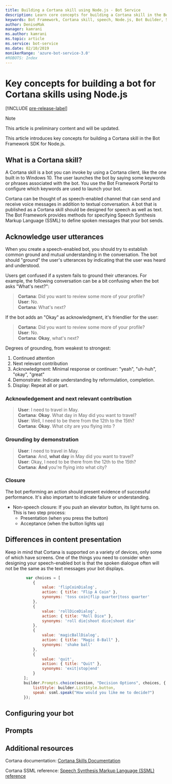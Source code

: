 ```yaml
---
title: Building a Cortana skill using Node.js - Bot Service
description: Learn core concepts for building a Cortana skill in the Bot Framework SDK for Node.js.
keywords: Bot Framework, Cortana skill, speech, Node.js, Bot Builder, SDK, key concepts, core concepts
author: DeniseMak
manager: kamrani
ms.author: kamrani
ms.topic: article
ms.service: bot-service
ms.date: 02/10/2019
monikerRange: 'azure-bot-service-3.0'
#ROBOTS: Index
---
```


# Key concepts for building a bot for Cortana skills using Node.js
 
[!INCLUDE [pre-release-label](../includes/pre-release-label-v3.md)]

> [!NOTE]
> This article is preliminary content and will be updated.

This article introduces key concepts for building a Cortana skill in the Bot Framework SDK for Node.js. 

## What is a Cortana skill?
A Cortana skill is a bot you can invoke by using a Cortana client, like the one built in to Windows 10. The user launches the bot by saying some keywords or phrases associated with the bot. You use the Bot Framework Portal to configure which keywords are used to launch your bot. 

Cortana can be thought of as speech-enabled channel that can send and receive voice messages in addition to textual conversation. A bot that is published as a Cortana skill should be designed for speech as well as text. The Bot Framework provides methods for specifying Speech Synthesis Markup Language (SSML) to define spoken messages that your bot sends.

## Acknowledge user utterances 

<!-- Establishing conversational understanding -->
<!-- Placeholder: In this section, describe how you have to write your speech to sound natural -->


When you create a speech-enabled bot, you should try to establish common ground and mutual understanding in the conversation. 
The bot should "ground" the user's utterances by indicating that the user was heard and understood.

Users get confused if a system fails to ground their utterances. For example, the following conversation can be a bit confusing when the bot asks "What's next?":

> **Cortana**: Did you want to review some more of your profile?  
> **User**: No.  
> **Cortana**: What's next?

If the bot adds an "Okay" as acknowledgment, it's friendlier for the user:

> **Cortana**: Did you want to review some more of your profile?  
> **User**: No.  
> **Cortana**: **Okay**, what's next?

Degrees of grounding, from weakest to strongest:

1. Continued attention
2. Next relevant contribution
3. Acknowledgment: Minimal response or continuer: "yeah", "uh-huh", "okay", "great"
4. Demonstrate: Indicate understanding by reformulation, completion.
5. Display: Repeat all or part.

### Acknowledgement and next relevant contribution

> **User**: I need to travel in May.  
> **Cortana**: **Okay**. What day in May did you want to travel?  
> **User**: Well, I need to be there from the 12th to the 15th?  
> **Cortana**: **Okay**. What city are you flying into ?  

### Grounding by demonstration

> **User**: I need to travel in May.  
> **Cortana**: And, **what day** in May did you want to travel?  
> **User**: Okay, I need to be there from the 12th to the 15th?  
> **Cortana**: **And** you're flying into what city?  
    
### Closure

The bot performing an action should present evidence of successful performance. It's also important to indicate failure or understanding. 

* Non-speech closure: If you push an elevator button, its light turns on.  
This is two step process:
    * Presentation (when you press the button)
    * Acceptance (when the button lights up)

## Differences in content presentation
Keep in mind that Cortana is supported on a variety of devices, only some of which have screens. One of the things you need to consider when designing your speech-enabled bot is that the spoken dialogue often will not be the same as the text messages your bot displays.
<!-- If there are differences in what the bot will say, in the text vs the speak fields of a prompt or in a waterfall, for example, discuss them here.

## Speech

You bot uses the **session.say** method to speak to the user. The speak method has three overloads:
* If you pass only one parameter to **session.say**, it can be a text parameter.
* If you pass two parameters to **session.say**, it can take text and SSML.
* If you pass three parameters, the third parameter takes an options structure that specifies all the options you can pass to build an **IMessage** object.

```javascript
var bot = new builder.UniversalBot(connector, function (session) {
    session.say("Hello... I'm a decision making bot.'.", 
        ssml.speak("Hello. I can help you answer all of life's tough questions."));
    session.replaceDialog('rootMenu');
});

```
## Speech in messages

The **IMessage** object provides a **speak** property for SSML. It can be used to play a .wav file.

The **inputHint** property helps indicate to Cortana whether your bot is expecting input. If you're using a built-in prompt, this value is automatically set to the default of **expectingInput**.

The **inputHint** property can take the following values: 
* **expectingInput**: Indicates that the bot is actively expecting a response from the user. Cortana listens for the user to speak into the microphone.
* **acceptingInput**: Indicates that the bot is passively ready for input but is not waiting on a response. Cortana accepts input from the user if the user holds down the microphone button.
* **ignoringInput**: Cortana is ignoring input. Your bot may send this hint if it is actively processing a request and will ignore input from users until the request is complete.

Prompts must use the `speak:` option.

```javascript
        builder.Prompts.choice(session, "Decision Options", choices, {
            listStyle: builder.ListStyle.button,
            speak: ssml.speak("How would you like me to decide?")
        });
```

Prompts.number has *ordinal support*, meaning that you can say "the last", "the first", "the next-to-last" to choose an item in a list.

## Using synonyms

<!-- Axl Rose example -->
```javascript   
         var choices = [
            { 
                value: 'flipCoinDialog',
                action: { title: "Flip A Coin" },
                synonyms: 'toss coin|flip quarter|toss quarter'
            },
            {
                value: 'rollDiceDialog',
                action: { title: "Roll Dice" },
                synonyms: 'roll die|shoot dice|shoot die'
            },
            {
                value: 'magicBallDialog',
                action: { title: "Magic 8-Ball" },
                synonyms: 'shake ball'
            },
            {
                value: 'quit',
                action: { title: "Quit" },
                synonyms: 'exit|stop|end'
            }
        ];
        builder.Prompts.choice(session, "Decision Options", choices, {
            listStyle: builder.ListStyle.button,
            speak: ssml.speak("How would you like me to decide?")
        });
```

## Configuring your bot

## Prompts

## Additional resources

Cortana documentation: [Cortana Skills Documentation](/cortana/skills/)

Cortana SSML reference: [Speech Synthesis Markup Language (SSML) reference](/cortana/skills/speech-synthesis-markup-language)
